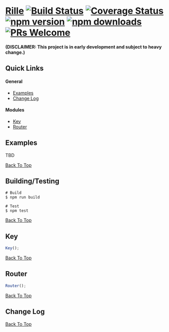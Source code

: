 # [Rille](http://www.rille.io) [![Build Status](https://img.shields.io/travis/dbmeads/rille/master.svg?style=flat-square)](https://travis-ci.org/dbmeads/rille) [![Coverage Status](https://img.shields.io/coveralls/dbmeads/rille/master.svg?style=flat-square)](https://coveralls.io/github/dbmeads/rille?branch=master) [![npm version](https://img.shields.io/npm/v/rille.svg?style=flat-square)](https://www.npmjs.com/package/rille) [![npm downloads](https://img.shields.io/npm/dm/rille.svg?style=flat-square)](https://www.npmjs.com/package/rille) [![PRs Welcome](https://img.shields.io/badge/PRs-welcome-brightgreen.svg?style=flat-square)](CONTRIBUTING.md#pull-requests)

**(DISCLAIMER: This project is in early development and subject to heavy change.)**

## Quick Links

#### General
* [Examples](#examples)
* [Change Log](#change-log)

#### Modules
* [Key](#key)
* [Router](#router)

## Examples

TBD

[Back To Top](#quick-links)

## Building/Testing

```
# Build
$ npm run build

# Test
$ npm test
```

[Back To Top](#quick-links)

## Key

```js
Key();
```

[Back To Top](#quick-links)

## Router

```js
Router();
```

[Back To Top](#quick-links)

## Change Log

[Back To Top](#quick-links)